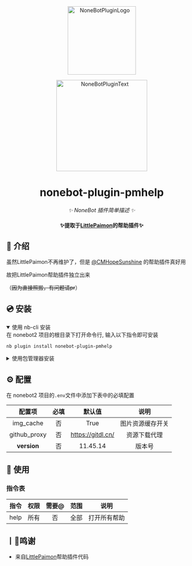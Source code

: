 <div align="center">
  <a href="https://v2.nonebot.dev/store"><img src="https://github.com/A-kirami/nonebot-plugin-template/blob/resources/nbp_logo.png" width="180" height="180" alt="NoneBotPluginLogo"></a>
  <br>
  <p><img src="https://github.com/A-kirami/nonebot-plugin-template/blob/resources/NoneBotPlugin.svg" width="240" alt="NoneBotPluginText"></p>
</div>

<div align="center">

# nonebot-plugin-pmhelp

_✨ NoneBot 插件简单描述 ✨_


</div>
<h4 align="center">✨提取于<a href="https://github.com/CMHopeSunshine/LittlePaimon" target="_blank">LittlePaimon</a>的帮助插件✨</h4>




## 📖 介绍
虽然LittlePaimon不再维护了，但是 [@CMHopeSunshine](https://github.com/CMHopeSunshine) 的帮助插件真好用

故把LittlePaimon帮助插件独立出来

（~~因为直接照搬，有问题请pr~~）

## 💿 安装

<details open>
<summary>使用 nb-cli 安装</summary>
在 nonebot2 项目的根目录下打开命令行, 输入以下指令即可安装

    nb plugin install nonebot-plugin-pmhelp

</details>

<details>
<summary>使用包管理器安装</summary>
在 nonebot2 项目的插件目录下, 打开命令行, 根据你使用的包管理器, 输入相应的安装命令

<details>
<summary>pip</summary>

    pip install nonebot-plugin-pmhelp
</details>
<details>
<summary>pdm</summary>

    pdm add nonebot-plugin-pmhelp
</details>
<details>
<summary>poetry</summary>

    poetry add nonebot-plugin-pmhelp
</details>
<details>
<summary>conda</summary>

    conda install nonebot-plugin-pmhelp
</details>

打开 nonebot2 项目根目录下的 `pyproject.toml` 文件, 在 `[tool.nonebot]` 部分追加写入

    plugins = ["nonebot_plugin_pmhelp"]

</details>

## ⚙️ 配置

在 nonebot2 项目的`.env`文件中添加下表中的必填配置

| 配置项 | 必填 | 默认值 | 说明 |
|:-----:|:----:|:----:|:----:|
| img_cache | 否 | True | 图片资源缓存开关 |
| github_proxy | 否 | https://gitdl.cn/ | 资源下载代理 |
| __version__ | 否 | 11.45.14 | 版本号 |

## 🎉 使用
### 指令表
| 指令 | 权限 | 需要@ | 范围 | 说明 |
|:-----:|:----:|:----:|:----:|:----:|
| help | 所有 | 否 | 全部 | 打开所有帮助 |

## 丨💸鸣谢
- 来自[LittlePaimon](https://github.com/CMHopeSunshine/LittlePaimon)帮助插件代码
